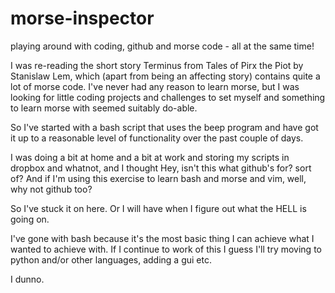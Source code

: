 # morse-inspector
playing around with coding, github and morse code - all at the same time!

I was re-reading the short story Terminus from Tales of Pirx the Piot by Stanislaw Lem, which (apart from being an affecting story)
contains quite a lot of morse code. I've never had any reason to learn morse, but I was looking for little coding projects and 
challenges to set myself and something to learn morse with seemed suitably do-able.

So I've started with a bash script that uses the beep program and have got it up to a reasonable level of functionality over the past
couple of days. 

I was doing a bit at home and a bit at work and storing my scripts in dropbox and whatnot, and I thought Hey, isn't this what 
github's for? sort of? And if I'm using this exercise to learn bash and morse and vim, well, why not github too?

So I've stuck it on here. Or I will have when I figure out what the HELL is going on. 

I've gone with bash because it's the most basic thing I can achieve what I wanted to achieve with. If I continue to work of this I 
guess I'll try moving to python and/or other languages, adding a gui etc. 

I dunno. 
